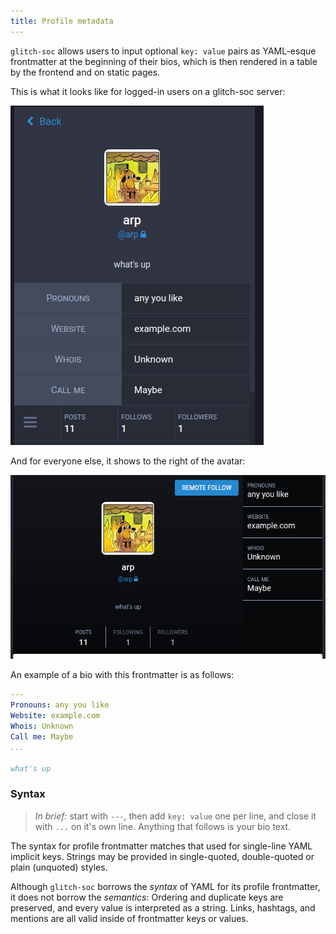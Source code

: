 ```yaml
---
title: Profile metadata
---
```


`glitch-soc` allows users to input optional `key: value` pairs as YAML-esque frontmatter at the beginning of their bios, which is then rendered in a table by the frontend and on static pages.

This is what it looks like for logged-in users on a glitch-soc server:

![detailed](detailed.png)

And for everyone else, it shows to the right of the avatar:

![static](static.png)

An example of a bio with this frontmatter is as follows:

```yaml
---
Pronouns: any you like
Website: example.com
Whois: Unknown
Call me: Maybe
...

what's up
```

###  Syntax

> *In brief:* start with `---`, then add `key: value` one per line,
> and close it with `...` on it's own line. Anything that follows
> is your bio text.

The syntax for profile frontmatter matches that used for single-line YAML implicit keys.
Strings may be provided in single-quoted, double-quoted or plain (unquoted) styles.

Although `glitch-soc` borrows the *syntax* of YAML for its profile frontmatter, it does not borrow the *semantics*: Ordering and duplicate keys are preserved, and every value is interpreted as a string.
Links, hashtags, and mentions are all valid inside of frontmatter keys or values.
